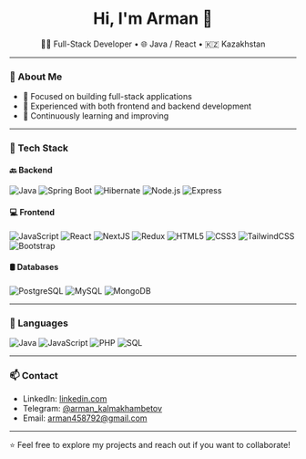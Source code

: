 <h1 align="center">Hi, I'm Arman 👋</h1>

<p align="center">
  🧑‍💻 Full-Stack Developer • 🌐 Java / React • 🇰🇿 Kazakhstan
</p>

---

### 🚀 About Me

- 🎯 Focused on building full-stack applications
- 🔄 Experienced with both frontend and backend development
- 🧠 Continuously learning and improving

---

### 🧰 Tech Stack

#### 🔙 Backend
![Java](https://img.shields.io/badge/Java-007396?style=flat&logo=java&logoColor=white)
![Spring Boot](https://img.shields.io/badge/Spring_Boot-000000?style=flat&logo=spring-boot&logoColor=6DB33F)
![Hibernate](https://img.shields.io/badge/Hibernate-green?style=flat&logo=hibernate&logoColor=white)
![Node.js](https://img.shields.io/badge/Node.js-339933?style=flat&logo=node.js&logoColor=white)
![Express](https://img.shields.io/badge/Express-404D59?style=flat&logo=express&logoColor=white)

#### 💻 Frontend
![JavaScript](https://img.shields.io/badge/JavaScript-000?style=flat&logo=javascript&logoColor=F7DF1E)
![React](https://img.shields.io/badge/React-20232A?style=flat&logo=react&logoColor=61DAFB)
![NextJS](https://img.shields.io/badge/Next.js-000000?style=flat&logo=nextdotjs&logoColor=white)
![Redux](https://img.shields.io/badge/Redux-593D88?style=flat&logo=redux&logoColor=white)
![HTML5](https://img.shields.io/badge/HTML5-E34F26?style=flat&logo=html5&logoColor=white)
![CSS3](https://img.shields.io/badge/CSS3-1572B6?style=flat&logo=css3&logoColor=white)
![TailwindCSS](https://img.shields.io/badge/TailwindCSS-06B6D4?style=flat&logo=tailwindcss&logoColor=white)
![Bootstrap](https://img.shields.io/badge/Bootstrap-white?style=flat&logo=bootstrap&logoColor=purple)


#### 🛢️ Databases
![PostgreSQL](https://img.shields.io/badge/PostgreSQL-336791?style=flat&logo=postgresql&logoColor=white)
![MySQL](https://img.shields.io/badge/MySQL-white?style=flat&logo=mysql&logoColor=black)
![MongoDB](https://img.shields.io/badge/MongoDB-4EA94B?style=flat&logo=mongodb&logoColor=white)

---

### 💬 Languages

![Java](https://img.shields.io/badge/Java-007396?style=flat&logo=java&logoColor=white)
![JavaScript](https://img.shields.io/badge/JavaScript-F7DF1E?style=flat&logo=javascript&logoColor=000)
![PHP](https://img.shields.io/badge/PHP-white?style=flat&logo=php&logoColor=black)
![SQL](https://img.shields.io/badge/SQL-4479A1?style=flat&logo=sqlite&logoColor=white)

---

### 📫 Contact

- LinkedIn: [linkedin.com](linkedin.com/in/арман-калмахамбетов-29b46b296)
- Telegram: [@arman_kalmakhambetov](https://t.me/arman_kalmakhambetov)
- Email: arman458792@gmail.com

---

⭐️ Feel free to explore my projects and reach out if you want to collaborate!
